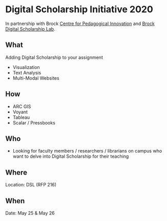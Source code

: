 
# Digital Scholarship Initiative 2020

In partnership with Brock [Centre for Pedagogical Innovation](https://brocku.ca/pedagogical-innovation/) and [Brock Digital Scholarship Lab](https://brocku.ca/library/dsl).

## What
Adding Digital Scholarship to your assignment
- Visualization
- Text Analysis
- Multi-Modal Websites

## How
- ARC GIS
- Voyant
- Tableau
- Scalar / Pressbooks

## Who

- Looking for faculty members / researchers / librarians on campus who want to delve into Digital Scholarship for their teaching

## Where
Location: DSL (RFP 216)

## When
Date: May 25 & May 26
